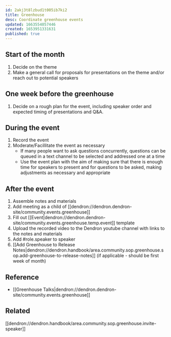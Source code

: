 ```yaml
---
id: 2akj3t8lzbud1t005ib7ki2
title: Greenhouse
desc: Coordinate greenhouse events
updated: 1663554057446
created: 1653951331631
published: true
---
```


## Start of the month
1. Decide on the theme
1. Make a general call for proposals for presentations on the theme and/or reach out to potential speakers

## One week before the greenhouse
1. Decide on a rough plan for the event, including speaker order and expected timing of presentations and Q&A.

## During the event
1. Record the event
1. Moderate/Facillitate the event as necessary
    * If many people want to ask questions concurrently, questions can be queued in a text channel to be selected and addressed one at a time
    * Use the event plan with the aim of making sure that there is enough time for speakers to present and for questions to be asked, making adjustments as necessary and appropriate

## After the event
1. Assemble notes and materials
1. Add meeting as a child of [[dendron://dendron.dendron-site/community.events.greenhouse]]
1. Fill out [[Event|dendron://dendron.dendron-site/community.events.greenhouse.temp.event]] template
1. Upload the recorded video to the Dendron youtube channel with links to the notes and materials 
1. Add #role.speaker to speaker
1. [[Add Greenhouse to Release Notes|dendron://dendron.handbook/area.community.sop.greenhouse.sop.add-greenhouse-to-release-notes]] (if applicable - should be first week of month) 

## Reference
- [[Greenhouse Talks|dendron://dendron.dendron-site/community.events.greenhouse]]

## Related
 [[dendron://dendron.handbook/area.community.sop.greenhouse.invite-speaker]]